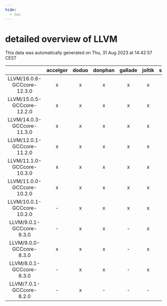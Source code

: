 ```yaml
---
hide:
  - toc
---
```


detailed overview of LLVM
=========================


This data was automatically generated on Thu, 31 Aug 2023 at 14:42:57 CEST  

| |accelgor|doduo|donphan|gallade|joltik|skitty|swalot|victini|
| :---: | :---: | :---: | :---: | :---: | :---: | :---: | :---: | :---: |
|LLVM/16.0.6-GCCcore-12.3.0|x|x|x|x|x|x|x|x|
|LLVM/15.0.5-GCCcore-12.2.0|x|x|x|x|x|x|x|x|
|LLVM/14.0.3-GCCcore-11.3.0|x|x|x|x|x|x|x|x|
|LLVM/12.0.1-GCCcore-11.2.0|x|x|x|x|x|x|x|x|
|LLVM/11.1.0-GCCcore-10.3.0|x|x|x|x|x|x|x|x|
|LLVM/11.0.0-GCCcore-10.2.0|x|x|x|x|x|x|x|x|
|LLVM/10.0.1-GCCcore-10.2.0|-|x|x|x|x|x|x|x|
|LLVM/9.0.1-GCCcore-9.3.0|-|x|x|-|x|x|x|x|
|LLVM/9.0.0-GCCcore-8.3.0|x|x|x|-|x|x|x|x|
|LLVM/8.0.1-GCCcore-8.3.0|-|x|x|-|x|x|-|x|
|LLVM/7.0.1-GCCcore-8.2.0|-|x|-|-|-|-|x|-|
